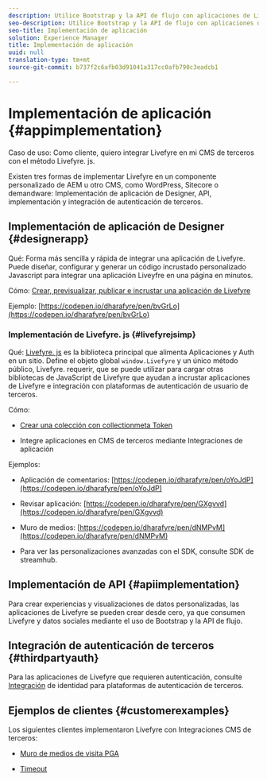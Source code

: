 ```yaml
---
description: Utilice Bootstrap y la API de flujo con aplicaciones de Livefyre.
seo-description: Utilice Bootstrap y la API de flujo con aplicaciones de Livefyre.
seo-title: Implementación de aplicación
solution: Experience Manager
title: Implementación de aplicación
uuid: null
translation-type: tm+mt
source-git-commit: b737f2c6afb03d91041a317cc0afb790c3eadcb1

---
```


# Implementación de aplicación {#appimplementation}

Caso de uso: Como cliente, quiero integrar Livefyre en mi CMS de terceros con el método Livefyre. js.

Existen tres formas de implementar Livefyre en un componente personalizado de AEM u otro CMS, como WordPress, Sitecore o demandware: Implementación de aplicación de Designer, API, implementación y integración de autenticación de terceros.

## Implementación de aplicación de Designer {#designerapp}

Qué: Forma más sencilla y rápida de integrar una aplicación de Livefyre. Puede diseñar, configurar y generar un código incrustado personalizado Javascript para integrar una aplicación Liveyfre en una página en minutos.

Cómo: [Crear, previsualizar, publicar e incrustar una aplicación de Livefyre](/help/using/c-about-apps/c-create-an-app.md)

Ejemplo: [https://codepen.io/dharafyre/pen/bvGrLo](https://codepen.io/dharafyre/pen/bvGrLo)

### Implementación de Livefyre. js {#livefyrejsimp}

Qué: [Livefyre. js](/help/implementation/c-livefyre.js.md) es la biblioteca principal que alimenta Aplicaciones y Auth en un sitio. Define el objeto global `window.Livefyre` y un único método público, Livefyre. requerir, que se puede utilizar para cargar otras bibliotecas de JavaScript de Livefyre que ayudan a incrustar aplicaciones de Livefyre e integración con plataformas de autenticación de usuario de terceros.

Cómo:

* [Crear una colección con collectionmeta Token](/help/implementation/t-create-a-collectionmeta-token.md)

* Integre aplicaciones en CMS de terceros mediante Integraciones de aplicación

Ejemplos:

* Aplicación de comentarios: [https://codepen.io/dharafyre/pen/oYoJdP](https://codepen.io/dharafyre/pen/oYoJdP)

* Revisar aplicación: [https://codepen.io/dharafyre/pen/GXgvvd](https://codepen.io/dharafyre/pen/GXgvvd)

* Muro de medios: [https://codepen.io/dharafyre/pen/dNMPvM](https://codepen.io/dharafyre/pen/dNMPvM)

* Para ver las personalizaciones avanzadas con el SDK, consulte SDK de streamhub.

## Implementación de API {#apiimplementation}

Para crear experiencias y visualizaciones de datos personalizadas, las aplicaciones de Livefyre se pueden crear desde cero, ya que consumen Livefyre y datos sociales mediante el uso de Bootstrap y la API de flujo.

## Integración de autenticación de terceros {#thirdpartyauth}

Para las aplicaciones de Livefyre que requieren autenticación, consulte [Integración](/help/implementation/t-about-identity-integration/t-about-identity-integration.md) de identidad para plataformas de autenticación de terceros.

## Ejemplos de clientes {#customerexamples}

Los siguientes clientes implementaron Livefyre con Integraciones CMS de terceros:

* [Muro de medios de visita PGA](https://www.pgatour.com/social-hub.html)

* [Timeout](https://www.timeout.com/london/restaurants/forest-bar-kitchen#tab_panel_3)
